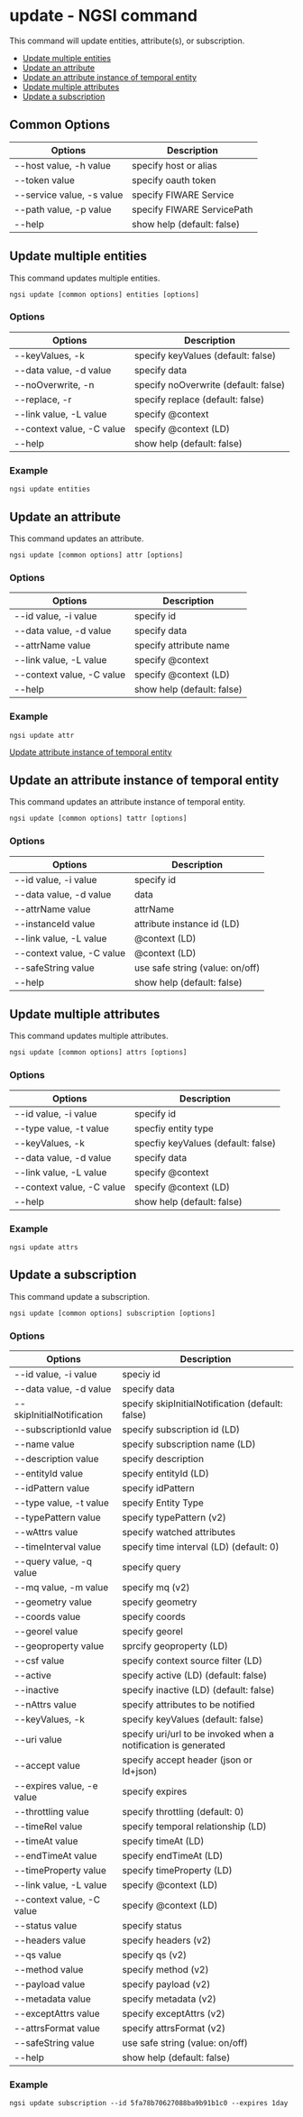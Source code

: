 # update - NGSI command

This command will update entities, attribute(s), or subscription.

-   [Update multiple entities](#update-multiple-entities)
-   [Update an attribute](#update-an-attribute)
-   [Update an attribute instance of temporal entity](#update-an-attribute-instance-of-temporal-entity)
-   [Update multiple attributes](#update-multiple-attributes)
-   [Update a subscription](#update-a-subscription)

## Common Options

| Options                   | Description                |
| ------------------------- | -------------------------- |
| --host value, -h value    | specify host or alias      |
| --token value             | specify oauth token        |
| --service value, -s value | specify FIWARE Service     |
| --path value, -p value    | specify FIWARE ServicePath |
| --help                    | show help (default: false) |

<a name="update-multiple-entities"></a>

## Update multiple entities

This command updates multiple entities.

```console
ngsi update [common options] entities [options]
```

### Options

| Options                   | Description                          |
| ------------------------- | ------------------------------------ |
| --keyValues, -k           | specify keyValues (default: false)   |
| --data value, -d value    | specify data                         |
| --noOverwrite, -n         | specify noOverwrite (default: false) |
| --replace, -r             | specify replace (default: false)     |
| --link value, -L value    | specify @context                     |
| --context value, -C value | specify @context (LD)                |
| --help                    | show help (default: false)           |

### Example

```console
ngsi update entities
```

<a name="update-an-attribute"></a>

## Update an attribute

This command updates an attribute.

```console
ngsi update [common options] attr [options]
```

### Options

| Options                   | Description                |
| ------------------------- | -------------------------- |
| --id value, -i value      | specify id                 |
| --data value, -d value    | specify data               |
| --attrName value          | specify attribute name     |
| --link value, -L value    | specify @context           |
| --context value, -C value | specify @context (LD)      |
| --help                    | show help (default: false) |

### Example

```console
ngsi update attr
```

[Update attribute instance of temporal entity](#update-attribute-instance-of-temporal-entity)

<a name="update-an-attribute-instance-of-temporal-entity"></a>

## Update an attribute instance of temporal entity

This command updates an attribute instance of temporal entity.

```console
ngsi update [common options] tattr [options]
```

### Options

| Options                   | Description                        |
| ------------------------- | ---------------------------------- |
| --id value, -i value      | specify id                         |
| --data value, -d value    | data                               |
| --attrName value          | attrName                           |
| --instanceId value        | attribute instance id (LD)         |
| --link value, -L value    | @context (LD)                      |
| --context value, -C value | @context (LD)                      |
| --safeString value        | use safe string (value: on/off)    |
| --help                    | show help (default: false)         |

<a name="update-multiple-attributes"></a>

## Update multiple attributes

This command updates multiple attributes.

```console
ngsi update [common options] attrs [options]
```

### Options

| Options                   | Description                        |
| ------------------------- | ---------------------------------- |
| --id value, -i value      | specify id                         |
| --type value, -t value    | specfiy entity type                |
| --keyValues, -k           | specfiy keyValues (default: false) |
| --data value, -d value    | specify data                       |
| --link value, -L value    | specify @context                   |
| --context value, -C value | specify @context (LD)              |
| --help                    | show help (default: false)         |

### Example

```console
ngsi update attrs
```

<a name="update-a-subscription"></a>

## Update a subscription

This command update a subscription.

```console
ngsi update [common options] subscription [options]
```

### Options

| Options                   | Description                                                    |
| ------------------------- | -------------------------------------------------------------- |
| --id value, -i value      | speciy id                                                      |
| --data value, -d value    | specify data                                                   |
| --skipInitialNotification | specify skipInitialNotification (default: false)               |
| --subscriptionId value    | specify subscription id (LD)                                   |
| --name value              | specify subscription name (LD)                                 |
| --description value       | specify description                                            |
| --entityId value          | specify entityId (LD)                                          |
| --idPattern value         | specify idPattern                                              |
| --type value, -t value    | specify Entity Type                                            |
| --typePattern value       | specify typePattern (v2)                                       |
| --wAttrs value            | specify watched attributes                                     |
| --timeInterval value      | specify time interval (LD) (default: 0)                        |
| --query value, -q value   | specify query                                                  |
| --mq value, -m value      | specify mq (v2)                                                |
| --geometry value          | specify geometry                                               |
| --coords value            | specify coords                                                 |
| --georel value            | specify georel                                                 |
| --geoproperty value       | sprcify geoproperty (LD)                                       |
| --csf value               | specify context source filter (LD)                             |
| --active                  | specify active (LD) (default: false)                           |
| --inactive                | specify inactive (LD) (default: false)                         |
| --nAttrs value            | specify attributes to be notified                              |
| --keyValues, -k           | specify keyValues (default: false)                             |
| --uri value               | specify uri/url to be invoked when a notification is generated |
| --accept value            | specify accept header (json or ld+json)                        |
| --expires value, -e value | specify expires                                                |
| --throttling value        | specify throttling (default: 0)                                |
| --timeRel value           | specify temporal relationship (LD)                             |
| --timeAt value            | specify timeAt (LD)                                            |
| --endTimeAt value         | specify endTimeAt (LD)                                         |
| --timeProperty value      | specify timeProperty (LD)                                      |
| --link value, -L value    | specify @context (LD)                                          |
| --context value, -C value | specify @context (LD)                                          |
| --status value            | specify status                                                 |
| --headers value           | specify headers (v2)                                           |
| --qs value                | specify qs (v2)                                                |
| --method value            | specify method (v2)                                            |
| --payload value           | specify payload (v2)                                           |
| --metadata value          | specify metadata (v2)                                          |
| --exceptAttrs value       | specify exceptAttrs (v2)                                       |
| --attrsFormat value       | specify attrsFormat (v2)                                       |
| --safeString value        | use safe string (value: on/off)                                |
| --help                    | show help (default: false)                                     |

### Example

```console
ngsi update subscription --id 5fa78b70627088ba9b91b1c0 --expires 1day
```
